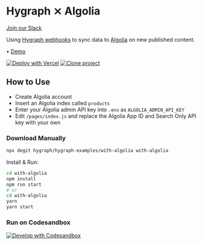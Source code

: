 # Hygraph ⨯ Algolia

[Join our Slack](https://slack.hygraph.com)

Using [Hygraph webhooks](https://hygraph.com/webhooks) to sync data to [Algolia](https://algolia.com) on new published content.

• [Demo](https://hygraph-with-algolia.vercel.app)

[![Deploy with Vercel](https://vercel.com/button)](https://vercel.com/import/project?template=https://github.com/hygraph/hygraph-examples/tree/master/with-algolia) [![Clone project](https://hygraph.com/button)](https://app.hygraph.com/clone/0ff23f7a41ce4da69a366ab299cc24d8)

## How to Use

- Create Algolia account
- Insert an Algolia index called `products`
- Enter your Algolia admin API key into `.env` as `ALGOLIA_ADMIN_API_KEY`
- Edit `/pages/index.js` and replace the Algolia App ID and Search Only API key with your own

### Download Manually

```bash
npx degit hygraph/hygraph-examples/with-algolia with-algolia
```

Install & Run:

```bash
cd with-algolia
npm install
npm run start
# or
cd with-algolia
yarn
yarn start
```

### Run on Codesandbox

[![Develop with Codesandbox](https://codesandbox.io/static/img/play-codesandbox.svg)](https://codesandbox.io/s/github/hygraph/hygraph-examples/tree/master/with-algolia)
